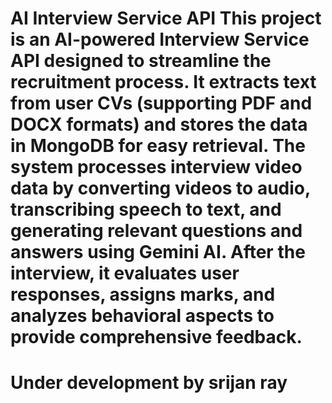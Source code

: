 # AI Interview Service API This project is an AI-powered Interview Service API designed to streamline the recruitment process. It extracts text from user CVs (supporting PDF and DOCX formats) and stores the data in MongoDB for easy retrieval. The system processes interview video data by converting videos to audio, transcribing speech to text, and generating relevant questions and answers using Gemini AI. After the interview, it evaluates user responses, assigns marks, and analyzes behavioral aspects to provide comprehensive feedback.

# Under development by srijan ray
